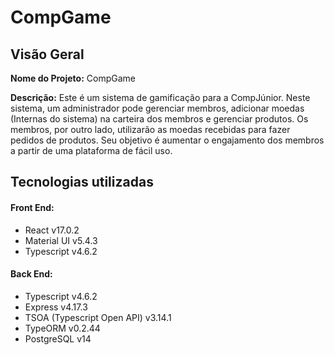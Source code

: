 # CompGame

## Visão Geral
**Nome do Projeto:** CompGame

**Descrição:** Este é um sistema de gamificação para a CompJúnior. Neste sistema, um administrador pode gerenciar membros, adicionar moedas (Internas do sistema) na carteira dos membros e gerenciar produtos. Os membros, por outro lado, utilizarão as moedas recebidas para fazer pedidos de produtos. Seu objetivo é aumentar o engajamento dos membros a partir de uma plataforma de fácil uso.

## Tecnologias utilizadas

#### Front End:
  - React                       v17.0.2
  - Material UI                 v5.4.3
  - Typescript                  v4.6.2            

#### Back End:
  - Typescript                  v4.6.2
  - Express                     v4.17.3
  - TSOA (Typescript Open API)  v3.14.1
  - TypeORM                     v0.2.44
  - PostgreSQL                  v14

